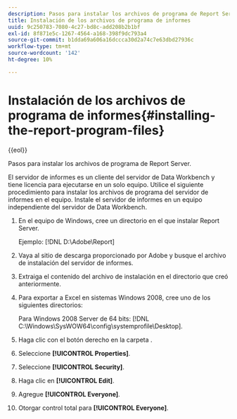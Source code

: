 ```yaml
---
description: Pasos para instalar los archivos de programa de Report Server.
title: Instalación de los archivos de programa de informes
uuid: 9c250783-7080-4c27-bd8c-add208b2b1bf
exl-id: 8f871e5c-1267-4564-a168-398f9dc793a4
source-git-commit: b1dda69a606a16dccca30d2a74c7e63dbd27936c
workflow-type: tm+mt
source-wordcount: '142'
ht-degree: 10%

---
```


# Instalación de los archivos de programa de informes{#installing-the-report-program-files}

{{eol}}

Pasos para instalar los archivos de programa de Report Server.

El servidor de informes es un cliente del servidor de Data Workbench y tiene licencia para ejecutarse en un solo equipo. Utilice el siguiente procedimiento para instalar los archivos de programa del servidor de informes en el equipo. Instale el servidor de informes en un equipo independiente del servidor de Data Workbench.

1. En el equipo de Windows, cree un directorio en el que instalar Report Server.

   Ejemplo: [!DNL D:\Adobe\Report]

1. Vaya al sitio de descarga proporcionado por Adobe y busque el archivo de instalación del servidor de informes.
1. Extraiga el contenido del archivo de instalación en el directorio que creó anteriormente.
1. Para exportar a Excel en sistemas Windows 2008, cree uno de los siguientes directorios:

   Para Windows 2008 Server de 64 bits: [!DNL C:\Windows\SysWOW64\config\systemprofile\Desktop].

1. Haga clic con el botón derecho en la carpeta .
1. Seleccione **[!UICONTROL Properties]**.
1. Seleccione **[!UICONTROL Security]**.
1. Haga clic en **[!UICONTROL Edit]**.
1. Agregue **[!UICONTROL Everyone]**.
1. Otorgar control total para **[!UICONTROL Everyone]**.
